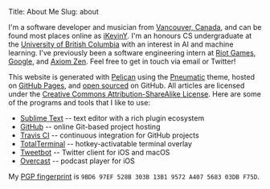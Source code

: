 Title: About Me
Slug: about

I'm a software developer and musician from [Vancouver, Canada](https://en.wikipedia.org/wiki/Vancouver), and can be found most places online as [iKevinY](https://twitter.com/iKevinY). I'm an honours CS undergraduate at the [University of British Columbia](https://www.ubc.ca) with an interest in AI and machine learning. I've previously been a software engineering intern at [Riot Games](https://www.riotgames.com), [Google](https://www.google.com), and [Axiom Zen](https://www.axiomzen.co). Feel free to get in touch via email or Twitter!

This website is generated with [Pelican](http://getpelican.com) using the [Pneumatic](https://github.com/iKevinY/pneumatic) theme, hosted on [GitHub Pages](http://pages.github.com), and [open sourced](https://github.com/iKevinY/iKevinY.github.io) on GitHub. All articles are licensed under the [Creative Commons Attribution-ShareAlike License](http://creativecommons.org/licenses/by-sa/4.0/). Here are some of the programs and tools that I like to use:

- [Sublime Text](https://www.sublimetext.com) -- text editor with a rich plugin ecosystem
- [GitHub](https://github.com) -- online Git-based project hosting
- [Travis CI](https://travis-ci.org) -- continuous integration for GitHub projects
- [TotalTerminal](https://totalterminal.binaryage.com) -- hotkey-activatable terminal overlay
- [Tweetbot](https://tapbots.com/tweetbot/) -- Twitter client for iOS and macOS
- [Overcast](https://overcast.fm) -- podcast player for iOS

My [PGP fingerprint](https://keybase.io/ikeviny) is `9BD6 97EF 528B 303B 13B1 9572 A407 5683 03DB F75D`.

